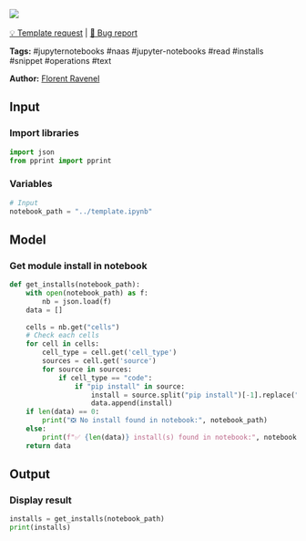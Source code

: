 <a href="https://app.naas.ai/user-redirect/naas/downloader?url=https://raw.githubusercontent.com/jupyter-naas/awesome-notebooks/master/Jupyter%20Notebooks/Jupyter_Notebooks_Get_installs.ipynb" target="_parent"><img src="https://naasai-public.s3.eu-west-3.amazonaws.com/open_in_naas.svg"/></a><br><br><a href="https://github.com/jupyter-naas/awesome-notebooks/issues/new?assignees=&labels=&template=template-request.md&title=Tool+-+Action+of+the+notebook+">💡 Template request</a> | <a href="https://github.com/jupyter-naas/awesome-notebooks/issues/new?assignees=&labels=bug&template=bug_report.md&title=Jupyter+Notebooks+-+Get+installs:+Error+short+description">🚨 Bug report</a>

**Tags:** #jupyternotebooks #naas #jupyter-notebooks #read #installs #snippet #operations #text

**Author:** [Florent Ravenel](https://www.linkedin.com/in/florent-ravenel/)

## Input

### Import libraries


```python
import json
from pprint import pprint
```

### Variables


```python
# Input
notebook_path = "../template.ipynb"
```

## Model

### Get module install in notebook


```python
def get_installs(notebook_path):
    with open(notebook_path) as f:
        nb = json.load(f)
    data = []
    
    cells = nb.get("cells")
    # Check each cells
    for cell in cells:
        cell_type = cell.get('cell_type')
        sources = cell.get('source')
        for source in sources:
            if cell_type == "code":
                if "pip install" in source:
                    install = source.split("pip install")[-1].replace("\n", "").strip()
                    data.append(install)
    if len(data) == 0:
        print("❎ No install found in notebook:", notebook_path)
    else:
        print(f"✅ {len(data)} install(s) found in notebook:", notebook_path)
    return data
```

## Output

### Display result


```python
installs = get_installs(notebook_path)
print(installs)
```


```python

```

